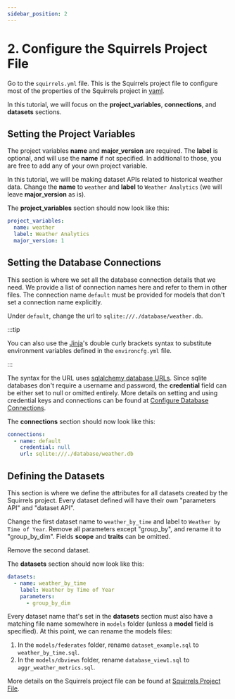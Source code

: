 ```yaml
---
sidebar_position: 2
---
```


# 2. Configure the Squirrels Project File

Go to the `squirrels.yml` file. This is the Squirrels project file to configure most of the properties of the Squirrels project in [yaml].

In this tutorial, we will focus on the **project_variables**, **connections**, and **datasets** sections.

## Setting the Project Variables

The project variables **name** and **major_version** are required. The **label** is optional, and will use the **name** if not specified. In additional to those, you are free to add any of your own project variable.

In this tutorial, we will be making dataset APIs related to historical weather data. Change the **name** to `weather` and **label** to `Weather Analytics` (we will leave **major_version** as is).

The **project_variables** section should now look like this:

```yaml
project_variables:
  name: weather
  label: Weather Analytics
  major_version: 1
```

## Setting the Database Connections

This section is where we set all the database connection details that we need. We provide a list of connection names here and refer to them in other files. The connection name `default` must be provided for models that don't set a connection name explicitly.

Under `default`, change the url to `sqlite:///./database/weather.db`.

:::tip

You can also use the [Jinja]'s double curly brackets syntax to substitute environment variables defined in the `environcfg.yml` file.

:::

The syntax for the URL uses [sqlalchemy database URLs](https://docs.sqlalchemy.org/en/20/core/engines.html#database-urls). Since sqlite databases don't require a username and password, the **credential** field can be either set to null or omitted entirely. More details on setting and using credential keys and connections can be found at [Configure Database Connections](../topics/database).

The **connections** section should now look like this:

```yaml
connections:
  - name: default
    credential: null
    url: sqlite:///./database/weather.db
```

## Defining the Datasets

This section is where we define the attributes for all datasets created by the Squirrels project. Every dataset defined will have their own "parameters API" and "dataset API".

Change the first dataset name to `weather_by_time` and label to `Weather by Time of Year`. Remove all parameters except "group_by", and rename it to "group_by_dim". Fields **scope** and **traits** can be omitted.

Remove the second dataset.

The **datasets** section should now look like this:

```yaml
datasets:
  - name: weather_by_time
    label: Weather by Time of Year
    parameters:
      - group_by_dim
```

Every dataset name that's set in the **datasets** section must also have a matching file name somewhere in `models` folder (unless a **model** field is specified). At this point, we can rename the models files:
1. In the `models/federates` folder, rename `dataset_example.sql` to `weather_by_time.sql`.
2. In the `models/dbviews` folder, rename `database_view1.sql` to `aggr_weather_metrics.sql`.

More details on the Squirrels project file can be found at [Squirrels Project File](../topics/project-file).


[yaml]: https://yaml.org/
[Jinja]: https://jinja.palletsprojects.com/
